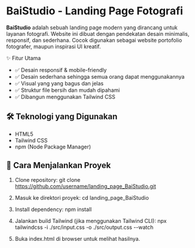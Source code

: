 # BaiStudio - Landing Page Fotografi

**BaiStudio** adalah sebuah landing page modern yang dirancang untuk layanan fotografi. Website ini dibuat dengan pendekatan desain minimalis, responsif, dan sederhana. Cocok digunakan sebagai website portofolio fotografer, maupun inspirasi UI kreatif.

✨ Fitur Utama

- ✅ Desain responsif & mobile-friendly
- ✅ Desain sederhana sehingga semua orang dapat menggunakannya
- ✅ Visual yang yang bagus dan jelas
- ✅ Struktur file bersih dan mudah dipahami
- ✅ Dibangun menggunakan Tailwind CSS

## 🛠 Teknologi yang Digunakan

- HTML5
- Tailwind CSS
- npm (Node Package Manager)

## 🚀 Cara Menjalankan Proyek

1. Clone repository:
   git clone https://github.com/username/landing_page_BaiStudio.git
   
2. Masuk ke direktori proyek:
   cd landing_page_BaiStudio
   
3. Install dependency:
   npm install
   
4. Jalankan build Tailwind (jika menggunakan Tailwind CLI):
   npx tailwindcss -i ./src/input.css -o ./src/output.css --watch
   
5. Buka index.html di browser untuk melihat hasilnya.


